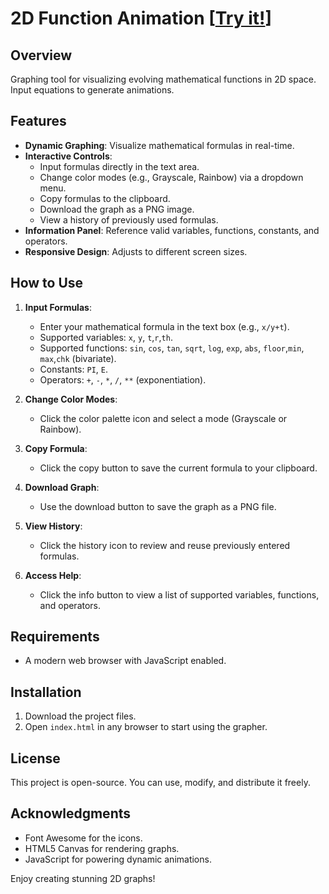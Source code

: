 # 2D Function Animation [[Try it!](https://hansel67.github.io/2d-function-animation/)]

## Overview

Graphing tool for visualizing evolving mathematical functions in 2D space. Input equations to generate animations.

## Features

- **Dynamic Graphing**: Visualize mathematical formulas in real-time.
- **Interactive Controls**:
  - Input formulas directly in the text area.
  - Change color modes (e.g., Grayscale, Rainbow) via a dropdown menu.
  - Copy formulas to the clipboard.
  - Download the graph as a PNG image.
  - View a history of previously used formulas.
- **Information Panel**: Reference valid variables, functions, constants, and operators.
- **Responsive Design**: Adjusts to different screen sizes.

## How to Use

1. **Input Formulas**:
   - Enter your mathematical formula in the text box (e.g., `x/y+t`).
   - Supported variables: `x`, `y`, `t`,`r`,`th`.
   - Supported functions: `sin`, `cos`, `tan`, `sqrt`, `log`, `exp`, `abs`, `floor`,`min`, `max`,`chk` (bivariate).
   - Constants: `PI`, `E`.
   - Operators: `+`, `-`, `*`, `/`, `**` (exponentiation).
   
2. **Change Color Modes**:
   - Click the color palette icon and select a mode (Grayscale or Rainbow).

3. **Copy Formula**:
   - Click the copy button to save the current formula to your clipboard.

4. **Download Graph**:
   - Use the download button to save the graph as a PNG file.

5. **View History**:
   - Click the history icon to review and reuse previously entered formulas.

6. **Access Help**:
   - Click the info button to view a list of supported variables, functions, and operators.

## Requirements

- A modern web browser with JavaScript enabled.

## Installation

1. Download the project files.
2. Open `index.html` in any browser to start using the grapher.

## License

This project is open-source. You can use, modify, and distribute it freely.

## Acknowledgments

- Font Awesome for the icons.
- HTML5 Canvas for rendering graphs.
- JavaScript for powering dynamic animations.

Enjoy creating stunning 2D graphs!
